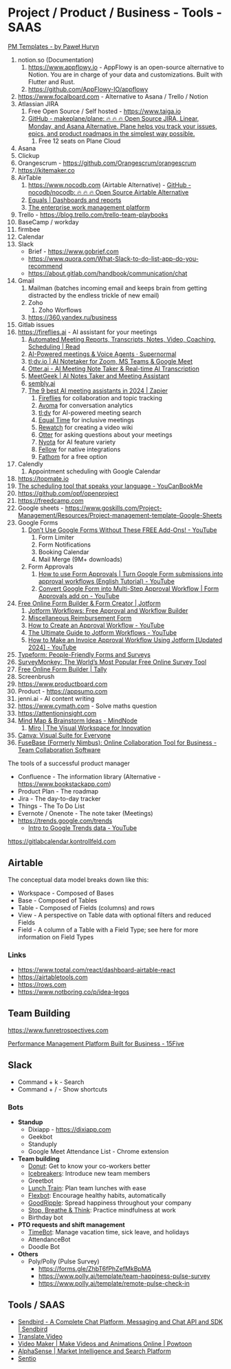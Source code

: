 # Project / Product / Business - Tools - SAAS

[PM Templates - by Paweł Huryn](https://www.productcompass.pm/p/templates)

1. notion.so (Documentation)
	1. https://www.appflowy.io - AppFlowy is an open-source alternative to Notion. You are in charge of your data and customizations. Built with Flutter and Rust.
	2. https://github.com/AppFlowy-IO/appflowy
2. https://www.focalboard.com - Alternative to Asana / Trello / Notion
3. Atlassian JIRA
    1. Free Open Source / Self hosted - https://www.taiga.io
    2. [GitHub - makeplane/plane: 🔥 🔥 🔥 Open Source JIRA, Linear, Monday, and Asana Alternative. Plane helps you track your issues, epics, and product roadmaps in the simplest way possible.](https://github.com/makeplane/plane)
	    1. Free 12 seats on Plane Cloud
4. Asana
5. Clickup
6. Orangescrum - https://github.com/Orangescrum/orangescrum
7. https://kitemaker.co
8. AirTable
    1. https://www.nocodb.com (Airtable Alternative) - [GitHub - nocodb/nocodb: 🔥 🔥 🔥 Open Source Airtable Alternative](https://github.com/nocodb/nocodb)
    2. [Equals | Dashboards and reports](https://equals.com/report/)
    3. [The enterprise work management platform](https://www.smartsheet.com/)
9. Trello - https://blog.trello.com/trello-team-playbooks
10. BaseCamp / workday
11. firmbee
12. Calendar
13. Slack
    - Brief - https://www.gobrief.com
    - https://www.quora.com/What-Slack-to-do-list-app-do-you-recommend
    - https://about.gitlab.com/handbook/communication/chat
14. Gmail
      1. Mailman (batches incoming email and keeps brain from getting distracted by the endless trickle of new email)
      2. Zoho
            1. Zoho Worflows
      3. https://360.yandex.ru/business
15. Gitlab issues
16. https://fireflies.ai - AI assistant for your meetings
    1. [Automated Meeting Reports, Transcripts, Notes, Video, Coaching, Scheduling | Read](https://www.read.ai/)
    2. [AI-Powered meetings & Voice Agents · Supernormal](https://www.supernormal.com/)
    3. [tl;dv.io | AI Notetaker for Zoom, MS Teams & Google Meet](https://tldv.io/)
    4. [Otter.ai - AI Meeting Note Taker & Real-time AI Transcription](https://otter.ai/)
    5. [MeetGeek | AI Notes Taker and Meeting Assistant](https://meetgeek.ai/)
    6. [sembly.ai](https://www.sembly.ai/)
    7. [The 9 best AI meeting assistants in 2024 | Zapier](https://zapier.com/blog/best-ai-meeting-assistant/)
	    1. [Fireflies](https://zapier.com/blog/best-ai-meeting-assistant/#fireflies) for collaboration and topic tracking
	    2. [Avoma](https://zapier.com/blog/best-ai-meeting-assistant/#avoma) for conversation analytics
	    3. [tl;dv](https://zapier.com/blog/best-ai-meeting-assistant/#tldv) for AI-powered meeting search
	    4. [Equal Time](https://zapier.com/blog/best-ai-meeting-assistant/#equal-time) for inclusive meetings
	    5. [Rewatch](https://zapier.com/blog/best-ai-meeting-assistant/#rewatch) for creating a video wiki
	    6. [Otter](https://zapier.com/blog/best-ai-meeting-assistant/#otter) for asking questions about your meetings
	    7. [Nyota](https://zapier.com/blog/best-ai-meeting-assistant/#nyota) for AI feature variety
	    8. [Fellow](https://zapier.com/blog/best-ai-meeting-assistant/#fellow) for native integrations
	    9. [Fathom](https://zapier.com/blog/best-ai-meeting-assistant/#fathom) for a free option
17. Calendly
    1. Appointment scheduling with Google Calendar
18. https://topmate.io
19. [The scheduling tool that speaks your language - YouCanBookMe](https://youcanbook.me/)
20. https://github.com/opf/openproject
21. https://freedcamp.com
22. Google sheets - https://www.goskills.com/Project-Management/Resources/Project-management-template-Google-Sheets
23. Google Forms
	1. [Don’t Use Google Forms Without These FREE Add-Ons! - YouTube](https://www.youtube.com/watch?v=XMjWyJLVWCs&ab_channel=Simpletivity)
		1. Form Limiter
		2. Form Notifications
		3. Booking Calendar
		4. Mail Merge (9M+ downloads)
	2. Form Approvals
		1. [How to use Form Approvals | Turn Google Form submissions into approval workflows (English Tutorial) - YouTube](https://www.youtube.com/watch?v=eXdbUwzqI6s&t=3s&ab_channel=FormApprovals)
		2. [Convert Google Form into Multi-Step Approval Workflow | Form Approvals add on - YouTube](https://www.youtube.com/watch?v=pnGKv3WkHTo&ab_channel=KewalKishan-AutomateBusiness)
24. [Free Online Form Builder & Form Creator | Jotform](https://www.jotform.com)
	1. [Jotform Workflows: Free Approval and Workflow Builder](https://www.jotform.com/products/workflows/)
	2. [Miscellaneous Reimbursement Form](https://www.jotform.com/build/243022939651457?s=templates)
	3. [How to Create an Approval Workflow - YouTube](https://www.youtube.com/watch?v=WbRZwtadKlc&ab_channel=Jotform)
	4. [The Ultimate Guide to Jotform Workflows - YouTube](https://www.youtube.com/watch?v=EMt8Px9F0yU&ab_channel=Jotform)
	5. [How to Make an Invoice Approval Workflow Using Jotform \[Updated 2024\] - YouTube](https://www.youtube.com/watch?v=Rh2yo_jlMTc)
25. [Typeform: People-Friendly Forms and Surveys](https://www.typeform.com/)
26. [SurveyMonkey: The World’s Most Popular Free Online Survey Tool](https://www.surveymonkey.com/)
27. [Free Online Form Builder | Tally](https://tally.so/)
28. Screenbrush
29. https://www.productboard.com
30. Product - https://appsumo.com
31. jenni.ai - AI content writing
32. https://www.cymath.com - Solve maths question
33. https://attentioninsight.com
34. [Mind Map & Brainstorm Ideas - MindNode](https://www.mindnode.com/)
    1. [Miro | The Visual Workspace for Innovation](https://miro.com/)
35. [Canva: Visual Suite for Everyone](https://www.canva.com)
36. [FuseBase (Formerly Nimbus): Online Collaboration Tool for Business - Team Collaboration Software](https://nimbusweb.me/)

The tools of a successful product manager

- Confluence - The information library (Alternative - https://www.bookstackapp.com)
- Product Plan - The roadmap
- Jira - The day-to-day tracker
- Things - The To Do List
- Evernote / Onenote - The note taker (Meetings)
- https://trends.google.com/trends
	- [Intro to Google Trends data - YouTube](https://www.youtube.com/watch?v=G76OomPTrE0)

https://gitlabcalendar.kontrollfeld.com

## Airtable

The conceptual data model breaks down like this:

- Workspace - Composed of Bases
- Base - Composed of Tables
- Table - Composed of Fields (columns) and rows
- View - A perspective on Table data with optional filters and reduced Fields
- Field - A column of a Table with a Field Type; see here for more information on Field Types

### Links

- https://www.toptal.com/react/dashboard-airtable-react
- https://airtabletools.com
- https://rows.com
- https://www.notboring.co/p/idea-legos

## Team Building

https://www.funretrospectives.com

[Performance Management Platform Built for Business - 15Five](https://www.15five.com/)

## Slack

- Command + k - Search
- Command + / - Show shortcuts

### Bots

- **Standup**
    - Dixiapp - https://dixiapp.com
    - Geekbot
    - Standuply
    - Google Meet Attendance List - Chrome extension
- **Team building**
    - [Donut](https://zapier.com/blog/best-free-slack-apps/#donut): Get to know your co-workers better
    - [Icebreakers](https://zapier.com/blog/best-free-slack-apps/#icebreakers): Introduce new team members
    - Greetbot
    - [Lunch Train](https://zapier.com/blog/best-free-slack-apps/#lunchtrain): Plan team lunches with ease
    - [Flexbot](https://zapier.com/blog/best-free-slack-apps/#flexbot): Encourage healthy habits, automatically
    - [GoodRipple](https://zapier.com/blog/best-free-slack-apps/#goodripple): Spread happiness throughout your company
    - [Stop, Breathe & Think](https://zapier.com/blog/best-free-slack-apps/#stopbreathethink): Practice mindfulness at work
    - Birthday bot
- **PTO requests and shift management**
    - [TimeBot](https://zapier.com/blog/best-free-slack-apps/#timebot): Manage vacation time, sick leave, and holidays
    - AttendanceBot
    - Doodle Bot
- **Others**
    - Poly/Polly (Pulse Survey)
        - https://forms.gle/ZhbT6fPhZefMkBpMA
        - https://www.polly.ai/template/team-happiness-pulse-survey
        - https://www.polly.ai/template/remote-pulse-check-in

## Tools / SAAS

- [Sendbird - A Complete Chat Platform, Messaging and Chat API and SDK | Sendbird](https://sendbird.com/)
- [Translate.Video](https://www.translate.video/)
- [Video Maker | Make Videos and Animations Online | Powtoon](https://www.powtoon.com/)
- [AlphaSense | Market Intelligence and Search Platform](https://www.alpha-sense.com/)
- [Sentio](https://www.sentio.xyz/)
